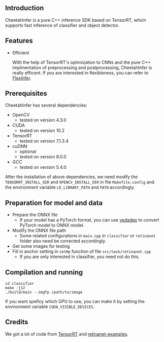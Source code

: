 ## Introduction
CheetahInfer is a pure C++ inference SDK based on TensorRT, which supports fast inference of classifier and object detector.

## Features

- Efficient
  
  With the help of TensorRT's optimization to CNNs and the pure C++ implmentation of preprocessing and postprocessing, CheetahInfer is really efficent. If you are interested in flexibleness, you can refer to [FlexInfer](https://github.com/Media-Smart/flexinfer).

## Prerequisites
CheetahInfer has several dependencies:
- OpenCV
  - tested on version 4.3.0
- CUDA
  - tested on version 10.2
- TensorRT
  - tested on version 7.1.3.4
- cuDNN
  - optional
  - tested on version 8.0.0
- GCC
  - tested on version 5.4.0

After the installation of above dependencies, we need modify the `TENSORRT_INSTALL_DIR` and `OPENCV_INSTALL_DIR` in file `Makefile.config` and the environment variable `LD_LIBRARY_PATH` and `PATH` accordingly.

## Preparation for model and data
- Prepare the ONNX file
  - If your model has a PyTorch format, you can use [vedadep](https://github.com/Media-Smart/volksdep) to convert PyTorch model to ONNX model.
- Modify the ONNX file path
  - Some related configurations in `main.cpp` in `classifier` or `retinanet` folder also need be corrected accordingly.
- Get some images for testing
- Fill in anchor setting in `setHp` function of file `src/task/retinanet.cpp`
  - If you are only interested in classifier, you need not do this.

## Compilation and running
```
cd classifier
make -j12
./build/main --imgfp /path/to/image
```
If you want speficy which GPU to use, you can make it by setting the environment variable `CUDA_VISIBLE_DEVICES`.

## Credits
We got a lot of code from [TensorRT](https://github.com/NVIDIA/TensorRT) and [retinanet-examples](https://github.com/NVIDIA/retinanet-examples).

